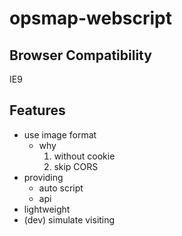 # opsmap-webscript

## Browser Compatibility

IE9

## Features

- use image format
  - why
    1. without cookie
    2. skip CORS
- providing
  - auto script
  - api
- lightweight
- (dev) simulate visiting
